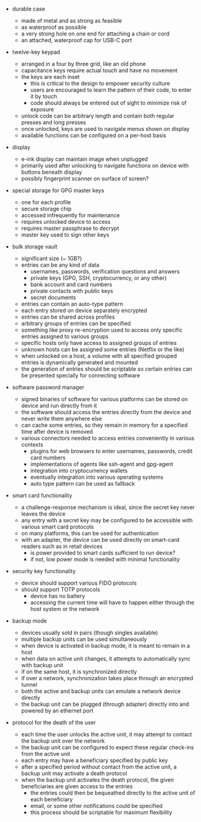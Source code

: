 - durable case
  - made of metal and as strong as feasible
  - as waterproof as possible
  - a very strong hole on one end for attaching a chain or cord
  - an attached, waterproof cap for USB-C port

- twelve-key keypad
  - arranged in a four by three grid, like an old phone
  - capacitance keys require actual touch and have no movement
  - the keys are each inset
    - this is critical to the design to empower security culture
    - users are encouraged to learn the pattern of their code, to enter it by touch
    - code should always be entered out of sight to minimize risk of exposure
  - unlock code can be arbitrary length and contain both regular presses and long presses
  - once unlocked, keys are used to navigate menus shown on display
  - available functions can be configured on a per-host basis
  
- display
  - e-ink display can maintain image when unplugged
  - primarily used after unlocking to navigate functions on device with buttons beneath display
  - possibly fingerprint scanner on surface of screen?

- special storage for GPG master keys
  - one for each profile
  - secure storage chip
  - accessed infrequently for maintenance
  - requires unlocked device to access
  - requires master passphrase to decrypt
  - master key used to sign other keys

- bulk storage vault
  - significant size (~ 1GB?)
  - entries can be any kind of data
    - usernames, passwords, verification questions and answers
    - private keys (GPG, SSH, cryptocurrency, or any other)
    - bank account and card numbers
    - private contacts with public keys
    - secret documents
  - entries can contain an auto-type pattern
  - each entry stored on device separately encrypted
  - entries can be shared across profiles
  - arbitrary groups of entries can be specified
  - something like proxy re-encryption used to access only specific entries assigned to various groups
  - specific hosts only have access to assigned groups of entries
  - unknown hosts can be assigned some entries (Netflix or the like)
  - when unlocked on a host, a volume with all specified grouped entries is dynamically generated and mounted
  - the generation of entries should be scriptable so certain entries can be presented specially for connecting software

- software password manager
  - signed binaries of software for various platforms can be stored on device and run directly from it
  - the software should access the entries directly from the device and never write them anywhere else
  - can cache some entries, so they remain in memory for a specified time after device is removed
  - various connectors needed to access entries conveniently in various contexts
    - plugins for web browsers to enter usernames, passwords, credit card numbers
    - implementations of agents like ssh-agent and gpg-agent
    - integration into cryptocurrency wallets
    - eventually integration into various operating systems
    - auto type pattern can be used as fallback

- smart card functionality
  - a challenge-response mechanism is ideal, since the secret key never leaves the device
  - any entry with a secret key may be configured to be accessible with various smart card protocols
  - on many platforms, this can be used for authentication
  - with an adapter, the device can be used directly on smart-card readers such as in retail devices
    - is power provided to smart cards sufficient to run device?
    - if not, low power mode is needed with minimal functionality

- security key functionality
  - device should support various FIDO protocols
  - should support TOTP protocols
    - device has no battery
    - accessing the current time will have to happen either through the host system or the network

- backup mode
  - devices usually sold in pairs (though singles available)
  - multiple backup units can be used simultaneously
  - when device is activated in backup mode, it is meant to remain in a host
  - when data on active unit changes, it attempts to automatically sync with backup unit
  - if on the same host, it is synchronized directly
  - if over a network, synchronization takes place through an encrypted tunnel
  - both the active and backup units can emulate a network device directly
  - the backup unit can be plugged (through adapter) directly into and powered by an ethernet port

- protocol for the death of the user
  - each time the user unlocks the active unit, it may attempt to contact the backup unit over the network
  - the backup unit can be configured to expect these regular check-ins from the active unit
  - each entry may have a beneficiary specified by public key
  - after a specified period without contact from the active unit, a backup unit may activate a death protocol
  - when the backup unit activates the death protocol, the given beneficiaries are given access to the entries
    - the entries could then be bequeathed directly to the active unit of each beneficiary
    - email, or some other notifications could be specified
    - this process should be scriptable for maximum flexibility
